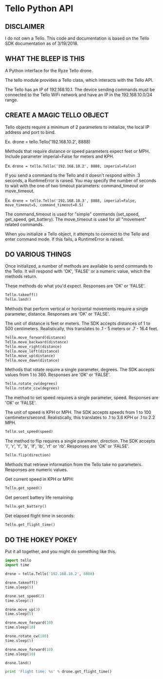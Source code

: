 Tello Python API
================
DISCLAIMER
----------

I do not own a Tello. This code and documentation is based on the Tello SDK
documentation as of 3/19/2018.

WHAT THE BLEEP IS THIS
----------------------

A Python interface for the Ryze Tello drone.

The tello module provides a Tello class, which interacts with the Tello API.

The Tello has an IP of 192.168.10.1. The device sending commands must be
connected to the Tello WiFi network and have an IP in the 192.168.10.0/24
range.

CREATE A MAGIC TELLO OBJECT
---------------------------

Tello objects require a minimum of 2 parameters to initialize, the local IP
address and port to bind.

Ex. drone = tello.Tello('192.168.10.2', 8888)

Methods that require distance or speed parameters expect feet or MPH. Include
parameter imperial=False for meters and KPH.

Ex. `drone = tello.Tello('192.168.10.2', 8888, imperial=False)`

If you send a command to the Tello and it doesn't respond within .3 seconds, a
RuntimeError is raised. You may specify the number of seconds to wait with the
one of two timeout parameters: command\_timeout or move\_timeout.

Ex. `drone = tello.Tello('192.168.10.3', 8888, imperial=False, move_timeout=5, command_timeout=0.5)`

The command\_timeout is used for "simple" commands (set\_speed, get\_speed, get\_battery).
The move\_timeout is used for all "movement" related commands.

When you initialize a Tello object, it attempts to connect to the Tello and
enter command mode. If this fails, a RuntimeError is raised.

DO VARIOUS THINGS
-----------------

Once initialized, a number of methods are available to send commands to the
Tello. It will respond with 'OK', 'FALSE' or a numeric value, which the methods
return.

These methods do what you'd expect. Responses are 'OK' or 'FALSE'.
```python
Tello.takeoff()
Tello.land()
```

Methods that perform vertical or horizontal movements require a single
parameter, distance. Responses are 'OK' or 'FALSE'.

The unit of distance is feet or meters. The SDK accepts distances of 1 to 500
centimeters. Realistically, this translates to .1 - 5 meters or .7 - 16.4 feet.

```python
Tello.move_forward(distance)
Tello.move_backward(distance)
Tello.move_right(distance)
Tello.move_left(distance)
Tello.move_up(distance)
Tello.move_down(distance)
```

Methods that rotate require a single parameter, degrees. The SDK accepts values
from 1 to 360. Responses are 'OK' or 'FALSE'.

```python
Tello.rotate_cw(degrees)
Tello.rotate_ccw(degrees)
```

The method to set speed requires a single parameter, speed. Responses are 'OK'
or 'FALSE'.

The unit of speed is KPH or MPH. The SDK accepts speeds from 1 to 100
centimeters/second. Realistically, this translates to .1 to 3.6 KPH or .1 to 
2.2 MPH.

```python
Tello.set_speed(speed)
```

The method to flip requires a single parameter, direction. The SDK accepts 'l',
'r', 'f', 'b', 'lf', 'lb', 'rf' or 'rb'. Responses are 'OK' or 'FALSE'.

```python
Tello.flip(direction)
```

Methods that retrieve information from the Tello take no parameters. Responses
are numeric values.

Get current speed in KPH or MPH:

```python
Tello.get_speed()
```

Get percent battery life remaining:

```python
Tello.get_battery()
```

Get elapsed flight time in seconds:

```python
Tello.get_flight_time()
```

DO THE HOKEY POKEY
------------------

Put it all together, and you might do something like this.

```python
import tello
import time

drone = tello.Tello('192.168.10.2', 8888)

drone.takeoff()
time.sleep(5)

drone.set_speed(2)
time.sleep(1)

drone.move_up(3)
time.sleep(5)

drone.move_forward(10)
time.sleep(10)

drone.rotate_cw(180)
time.sleep(5)

drone.move_forward(10)
time.sleep(10)

drone.land()

print 'Flight time: %s' % drone.get_flight_time()
```
